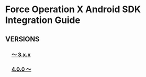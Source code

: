 # Force Operation X Android SDK Integration Guide

## VERSIONS
### &nbsp;&nbsp;&nbsp;&nbsp;&nbsp;[〜 3.x.x](../../tree/3.x)

### &nbsp;&nbsp;&nbsp;&nbsp;&nbsp;[4.0.0 〜](../../tree/4.x)

